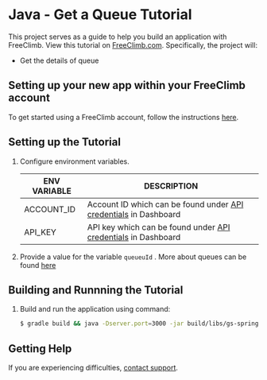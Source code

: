# Java - Get a Queue Tutorial

This project serves as a guide to help you build an application with FreeClimb. View this tutorial on [FreeClimb.com](https://docs.freeclimb.com/docs/get-a-queue#section-java). Specifically, the project will:

- Get the details of queue

## Setting up your new app within your FreeClimb account

To get started using a FreeClimb account, follow the instructions [here](https://docs.freeclimb.com/docs/getting-started-with-freeclimb).

## Setting up the Tutorial

1. Configure environment variables.

   | ENV VARIABLE | DESCRIPTION                                                                                                                              |
   | ------------ | ---------------------------------------------------------------------------------------------------------------------------------------- |
   | ACCOUNT_ID   | Account ID which can be found under [API credentials](https://www.freeclimb.com/dashboard/portal/account/authentication) in Dashboard           |
   | API_KEY   | API key which can be found under [API credentials](https://www.freeclimb.com/dashboard/portal/account/authentication) in Dashboard |

2. Provide a value for the variable `queueuId` . More about queues can be found [here](https://docs.freeclimb.com/reference/queues-1)

## Building and Runnning the Tutorial

1. Build and run the application using command:

   ```bash
   $ gradle build && java -Dserver.port=3000 -jar build/libs/gs-spring-boot-0.1.0.jar
   ```

## Getting Help

If you are experiencing difficulties, [contact support](https://freeclimb.com/support).
